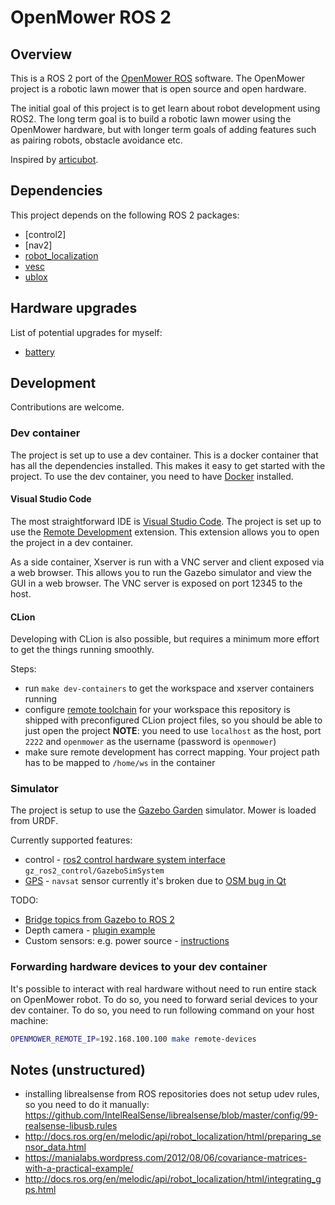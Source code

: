 # OpenMower ROS 2

## Overview

This is a ROS 2 port of the [OpenMower ROS](https://github.com/ClemensElflein/open_mower_ros/) software. The OpenMower project is a robotic lawn mower that is open source and open hardware.

The initial goal of this project is to get learn about robot development using ROS2. The long term goal is to build a robotic lawn mower using the OpenMower hardware, but with longer term goals of adding features such as pairing robots, obstacle avoidance etc.

Inspired by [articubot](https://github.com/joshnewans/articubot_one).

## Dependencies

This project depends on the following ROS 2 packages:
- [control2]
- [nav2]
- [robot_localization](https://github.com/cra-ros-pkg/robot_localization)
- [vesc](https://github.com/f1tenth/vesc/)
- [ublox](https://index.ros.org/p/ublox/github-KumarRobotics-ublox/#iron)

## Hardware upgrades

List of potential upgrades for myself:

- [battery](https://amelectronics.pl/produkt/akumulator-pakiet-7s4p-28v-14000mah-14ah-bms-10a/)

## Development

Contributions are welcome.

### Dev container

The project is set up to use a dev container. This is a docker container that has all the dependencies installed. This makes it easy to get started with the project. To use the dev container, you need to have [Docker](https://www.docker.com/) installed.

#### Visual Studio Code

The most straightforward IDE is [Visual Studio Code](https://code.visualstudio.com/). The project is set up to use the [Remote Development](https://marketplace.visualstudio.com/items?itemName=ms-vscode-remote.vscode-remote-extensionpack) extension. This extension allows you to open the project in a dev container.

As a side container, Xserver is run with a VNC server and client exposed via a web browser. This allows you to run the Gazebo simulator and view the GUI in a web browser. The VNC server is exposed on port 12345 to the host.

#### CLion

Developing with CLion is also possible, but requires a minimum more effort to get the things running smoothly.

Steps:
- run `make dev-containers` to get the workspace and xserver containers running
- configure [remote toolchain](https://www.jetbrains.com/help/clion/remote-projects-support.html#remote-toolchain) for your workspace
  this repository is shipped with preconfigured CLion project files, so you should be able to just open the project
  __NOTE__: you need to use `localhost` as the host, port `2222` and `openmower` as the username (password is `openmower`)
- make sure remote development has correct mapping. Your project path has to be mapped to `/home/ws` in the container

### Simulator

The project is setup to use the [Gazebo Garden](http://gazebosim.org/) simulator. Mower is loaded from URDF.

Currently supported features:
- control - [ros2 control hardware system interface](src/openmower/description/gazebo_control.xacro) `gz_ros2_control/GazeboSimSystem`
- [GPS](src/openmower/description/gps.xacro) - `navsat` sensor
    currently it's broken due to [OSM bug in Qt](https://github.com/gazebosim/gz-gui/issues/482)

TODO:
- [Bridge topics from Gazebo to ROS 2](https://github.com/gazebosim/ros_gz/tree/ros2/ros_gz_bridge)
- Depth camera - [plugin example](https://github.com/gazebosim/ros_gz/blob/ros2/ros_gz_point_cloud/examples/depth_camera.sdf)
- Custom sensors: e.g. power source - [instructions](https://github.com/gazebosim/gz-sensors/blob/main/tutorials/custom_sensors.md)

### Forwarding hardware devices to your dev container

It's possible to interact with real hardware without need to run entire stack on OpenMower robot. To do so, you need to forward serial devices to your dev container. To do so, you need to run following command on your host machine:

```bash
OPENMOWER_REMOTE_IP=192.168.100.100 make remote-devices
```

## Notes (unstructured)

- installing librealsense from ROS repositories does not setup udev rules, so you need to do it manually: https://github.com/IntelRealSense/librealsense/blob/master/config/99-realsense-libusb.rules
- http://docs.ros.org/en/melodic/api/robot_localization/html/preparing_sensor_data.html
- https://manialabs.wordpress.com/2012/08/06/covariance-matrices-with-a-practical-example/
- http://docs.ros.org/en/melodic/api/robot_localization/html/integrating_gps.html